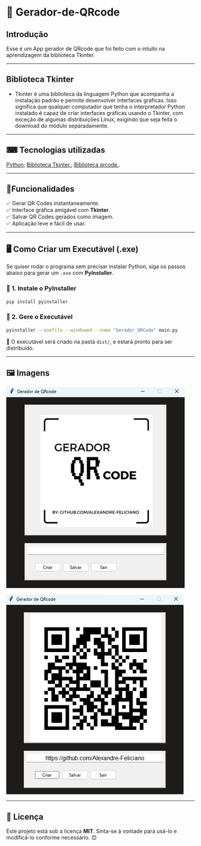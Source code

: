 # 📌 Gerador-de-QRcode

## Introdução

Esse é um App gerador de QRcode que foi feito com o intuito na aprendizagem da biblioteca Tkinter.

---

## Biblioteca Tkinter

- Tkinter é uma biblioteca da linguagem Python que acompanha a instalação padrão e permite desenvolver interfaces gráficas. Isso significa que qualquer computador que tenha o interpretador Python instalado é capaz de criar interfaces gráficas usando o Tkinter, com exceção de algumas distribuições Linux, exigindo que seja feita o download do módulo separadamente.

---

## ⌨ Tecnologias utilizadas

[Python](https://www.python.org);
[Biblioteca Tkinter.](https://docs.python.org/pt-br/3.13/library/tk.html);
[Biblioteca qrcode.](https://pypi.org/project/qrcode/).

---

## 🚀Funcionalidades 

✅ Gerar QR Codes instantaneamente.  
✅ Interface gráfica amigável com **Tkinter**.  
✅ Salvar QR Codes gerados como imagem.  
✅ Aplicação leve e fácil de usar.

---

## 🖥️ Como Criar um Executável (.exe)

Se quiser rodar o programa sem precisar instalar Python, siga os passos abaixo para gerar um `.exe` com **PyInstaller**.

### 🔹 1. Instale o PyInstaller

```sh
pip install pyinstaller
```

### 🔹 2. Gere o Executável

```sh
pyinstaller --onefile --windowed --name "Gerador_QRCode" main.py
```

📌 O executável será criado na pasta `dist/`, e estará pronto para ser distribuído.

---

## 🖼️ Imagens

![Gerador QRcode](img/image1.png)

![Gerador QRcode](img/image2.png)

---

## 📜 Licença

Este projeto está sob a licença **MIT**. Sinta-se à vontade para usá-lo e modificá-lo conforme necessário. 😊